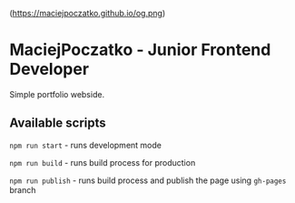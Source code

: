 (https://maciejpoczatko.github.io/og.png)

# MaciejPoczatko - Junior Frontend Developer

Simple portfolio webside.


## Available scripts

`npm run start` - runs development mode

`npm run build` - runs build process for production

`npm run publish` - runs build process and publish the page using `gh-pages` branch

